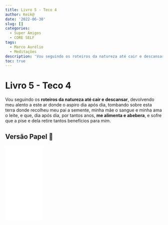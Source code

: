 ```yaml
---
title: Livro 5 - Teco 4
author: Keik@
date: '2022-06-30'
slug: []
categories:
  - Super Amigos
  - CORE SELF
tags:
  - Marco Aurélio
  - Meditações
description: 'Vou seguindo os roteiros da natureza até cair e descansar'
toc: true
---
```


# Livro 5 - Teco 4

Vou seguindo os **roteiros da natureza até cair e descansar**, devolvendo meu alento a este ar donde o aspiro dia após dia, tombando sobre esta terra donde recolheu meu pai a semente, minha mãe o sangue e minha ama o leite, e que, dia após dia, por tantos anos, **me alimenta e abebera**, e sofre que a pise e dela retire tantos benefícios para mim.

## Versão Papel :book:
<iframe style="width:120px;height:240px;" marginwidth="0" marginheight="0" scrolling="no" frameborder="0" src="//ws-na.amazon-adsystem.com/widgets/q?ServiceVersion=20070822&OneJS=1&Operation=GetAdHtml&MarketPlace=BR&source=ss&ref=as_ss_li_til&ad_type=product_link&tracking_id=mundodekeika-20&language=pt_BR&marketplace=amazon&region=BR&placement=B092FVY4BB&asins=B092FVY4BB&linkId=37c5ec14221f61f811029aa88b520891&show_border=true&link_opens_in_new_window=true"></iframe>